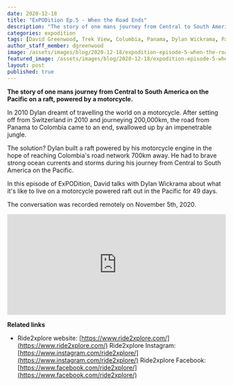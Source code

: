 ```yaml
---
date: 2020-12-18
title: "ExPODition Ep.5 - When the Road Ends"
description: "The story of one mans journey from Central to South America on the Pacific on a raft, powered by a motorcycle."
categories: expodition
tags: [David Greenwood, Trek View, Columbia, Panama, Dylan Wickrama, Pacific Ocean]
author_staff_member: dgreenwood
image: /assets/images/blog/2020-12-18/expodition-episode-5-when-the-road-ends-video-meta.jpg
featured_image: /assets/images/blog/2020-12-18/expodition-episode-5-when-the-road-ends-video-sm.jpg
layout: post
published: true
---
```


**The story of one mans journey from Central to South America on the Pacific on a raft, powered by a motorcycle.**

In 2010 Dylan dreamt of travelling the world on a motorcycle. After setting off from Switzerland in 2010 and journeying 200,000km, the road from Panama to Colombia came to an end, swallowed up by an impenetrable jungle.

The solution? Dylan built a raft powered by his motorcycle engine in the hope of reaching Colombia's road network 700km away. He had to brave strong ocean currents and storms during his journey from Central to South America on the Pacific.

In this episode of ExPODition, David talks with Dylan Wickrama about what it's like to live on a motorcycle powered raft out in the Pacific for 49 days.

The conversation was recorded remotely on November 5th, 2020.

<iframe src="https://open.spotify.com/embed-podcast/episode/2NaZ5ffYnrlfzfnN6RjfCA" width="100%" height="232" frameborder="0" allowtransparency="true" allow="encrypted-media"></iframe>

**Related links**

* Ride2xplore website: [https://www.ride2xplore.com/](https://www.ride2xplore.com/)
Ride2xplore Instagram: [https://www.instagram.com/ride2xplore/](https://www.instagram.com/ride2xplore/)
Ride2xplore Facebook: [https://www.facebook.com/ride2xplore/](https://www.facebook.com/ride2xplore/)